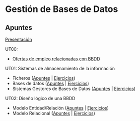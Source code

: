 # Gestión de Bases de Datos

## Apuntes

[Presentación](./apuntes/ut00/presentacion.md) 

UT00:
* [Ofertas de empleo relacionadas con BBDD](./apuntes/ut00/ofertas-de-empleo.md)

UT01: Sistemas de almacenamiento de la información
* Ficheros ([Apuntes](./apuntes/ut01/ficheros.md) | [Ejercicios](./apuntes/ut01/ficheros-ejercicios.md))
* Bases de datos ([Apuntes](./apuntes/ut01/bases-de-datos.md) | [Ejercicios](./apuntes/ut01/bases-de-datos-ejercicios.md))
* Sistemas Gestores de Bases de Datos ([Apuntes](./apuntes/ut01/sistemas-gestores-de-bbdd.md) | [Ejercicios](./apuntes/ut01/sistemas-gestores-de-bbdd-ejercicios.md))

UT02: Diseño lógico de una BBDD
* Modelo Entidad/Relación ([Apuntes](./apuntes/ut02/modelo-entidad-relacion.md) | [Ejercicios](./ejercicios/ut02/modelo-entidad-relacion.md))
* Modelo Relacional ([Apuntes](./apuntes/ut02/modelo-relacional.md) | [Ejercicios](./ejercicios/ut02/modelo-relacional.md))
